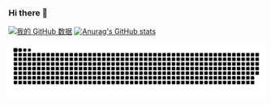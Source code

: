 ### Hi there 👋

[![我的 GitHub 数据](https://github-readme-stats.vercel.app/api?username=zhongjidalao)]()
[![Anurag's GitHub stats](https://github-readme-stats.vercel.app/api?username=zhongjidalao)](https://github.com/anuraghazra/github-readme-stats)

<!--
**zhongjidalao/zhongjidalao** is a ✨ _special_ ✨ repository because its `README.md` (this file) appears on your GitHub profile.

Here are some ideas to get you started:

- 🔭 I’m currently working on ...
- 🌱 I’m currently learning ...
- 👯 I’m looking to collaborate on ...
- 🤔 I’m looking for help with ...
- 💬 Ask me about ...
- 📫 How to reach me: ...
- 😄 Pronouns: ...
- ⚡ Fun fact: ...
-->

![snake](https://github.com/zhongjidalao/zhongjidalao/blob/output/github-contribution-grid-snake.svg)

